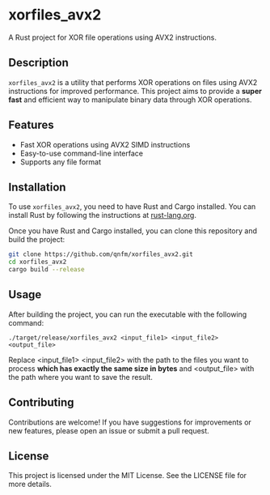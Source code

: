 # xorfiles_avx2

A Rust project for XOR file operations using AVX2 instructions.

## Description

`xorfiles_avx2` is a utility that performs XOR operations on files using AVX2 instructions for improved performance. This project aims to provide a **super fast** and efficient way to manipulate binary data through XOR operations.

## Features

- Fast XOR operations using AVX2 SIMD instructions
- Easy-to-use command-line interface
- Supports any file format

## Installation

To use `xorfiles_avx2`, you need to have Rust and Cargo installed. You can install Rust by following the instructions at [rust-lang.org](https://www.rust-lang.org/tools/install).

Once you have Rust and Cargo installed, you can clone this repository and build the project:

```bash
git clone https://github.com/qnfm/xorfiles_avx2.git
cd xorfiles_avx2
cargo build --release
```
## Usage

After building the project, you can run the executable with the following command:

`./target/release/xorfiles_avx2 <input_file1> <input_file2> <output_file>`

Replace <input_file1> <input_file2> with the path to the files you want to process **which has exactly the same size in bytes** and <output_file> with the path where you want to save the result.

## Contributing

Contributions are welcome! If you have suggestions for improvements or new features, please open an issue or submit a pull request.

## License

This project is licensed under the MIT License. See the LICENSE file for more details.
